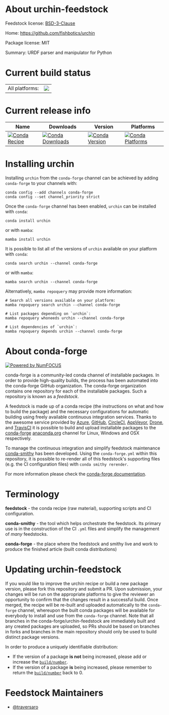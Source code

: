 About urchin-feedstock
======================

Feedstock license: [BSD-3-Clause](https://github.com/conda-forge/urchin-feedstock/blob/main/LICENSE.txt)

Home: https://github.com/fishbotics/urchin

Package license: MIT

Summary: URDF parser and manipulator for Python

Current build status
====================


<table><tr><td>All platforms:</td>
    <td>
      <a href="https://dev.azure.com/conda-forge/feedstock-builds/_build/latest?definitionId=19260&branchName=main">
        <img src="https://dev.azure.com/conda-forge/feedstock-builds/_apis/build/status/urchin-feedstock?branchName=main">
      </a>
    </td>
  </tr>
</table>

Current release info
====================

| Name | Downloads | Version | Platforms |
| --- | --- | --- | --- |
| [![Conda Recipe](https://img.shields.io/badge/recipe-urchin-green.svg)](https://anaconda.org/conda-forge/urchin) | [![Conda Downloads](https://img.shields.io/conda/dn/conda-forge/urchin.svg)](https://anaconda.org/conda-forge/urchin) | [![Conda Version](https://img.shields.io/conda/vn/conda-forge/urchin.svg)](https://anaconda.org/conda-forge/urchin) | [![Conda Platforms](https://img.shields.io/conda/pn/conda-forge/urchin.svg)](https://anaconda.org/conda-forge/urchin) |

Installing urchin
=================

Installing `urchin` from the `conda-forge` channel can be achieved by adding `conda-forge` to your channels with:

```
conda config --add channels conda-forge
conda config --set channel_priority strict
```

Once the `conda-forge` channel has been enabled, `urchin` can be installed with `conda`:

```
conda install urchin
```

or with `mamba`:

```
mamba install urchin
```

It is possible to list all of the versions of `urchin` available on your platform with `conda`:

```
conda search urchin --channel conda-forge
```

or with `mamba`:

```
mamba search urchin --channel conda-forge
```

Alternatively, `mamba repoquery` may provide more information:

```
# Search all versions available on your platform:
mamba repoquery search urchin --channel conda-forge

# List packages depending on `urchin`:
mamba repoquery whoneeds urchin --channel conda-forge

# List dependencies of `urchin`:
mamba repoquery depends urchin --channel conda-forge
```


About conda-forge
=================

[![Powered by
NumFOCUS](https://img.shields.io/badge/powered%20by-NumFOCUS-orange.svg?style=flat&colorA=E1523D&colorB=007D8A)](https://numfocus.org)

conda-forge is a community-led conda channel of installable packages.
In order to provide high-quality builds, the process has been automated into the
conda-forge GitHub organization. The conda-forge organization contains one repository
for each of the installable packages. Such a repository is known as a *feedstock*.

A feedstock is made up of a conda recipe (the instructions on what and how to build
the package) and the necessary configurations for automatic building using freely
available continuous integration services. Thanks to the awesome service provided by
[Azure](https://azure.microsoft.com/en-us/services/devops/), [GitHub](https://github.com/),
[CircleCI](https://circleci.com/), [AppVeyor](https://www.appveyor.com/),
[Drone](https://cloud.drone.io/welcome), and [TravisCI](https://travis-ci.com/)
it is possible to build and upload installable packages to the
[conda-forge](https://anaconda.org/conda-forge) [anaconda.org](https://anaconda.org/)
channel for Linux, Windows and OSX respectively.

To manage the continuous integration and simplify feedstock maintenance
[conda-smithy](https://github.com/conda-forge/conda-smithy) has been developed.
Using the ``conda-forge.yml`` within this repository, it is possible to re-render all of
this feedstock's supporting files (e.g. the CI configuration files) with ``conda smithy rerender``.

For more information please check the [conda-forge documentation](https://conda-forge.org/docs/).

Terminology
===========

**feedstock** - the conda recipe (raw material), supporting scripts and CI configuration.

**conda-smithy** - the tool which helps orchestrate the feedstock.
                   Its primary use is in the construction of the CI ``.yml`` files
                   and simplify the management of *many* feedstocks.

**conda-forge** - the place where the feedstock and smithy live and work to
                  produce the finished article (built conda distributions)


Updating urchin-feedstock
=========================

If you would like to improve the urchin recipe or build a new
package version, please fork this repository and submit a PR. Upon submission,
your changes will be run on the appropriate platforms to give the reviewer an
opportunity to confirm that the changes result in a successful build. Once
merged, the recipe will be re-built and uploaded automatically to the
`conda-forge` channel, whereupon the built conda packages will be available for
everybody to install and use from the `conda-forge` channel.
Note that all branches in the conda-forge/urchin-feedstock are
immediately built and any created packages are uploaded, so PRs should be based
on branches in forks and branches in the main repository should only be used to
build distinct package versions.

In order to produce a uniquely identifiable distribution:
 * If the version of a package **is not** being increased, please add or increase
   the [``build/number``](https://docs.conda.io/projects/conda-build/en/latest/resources/define-metadata.html#build-number-and-string).
 * If the version of a package **is** being increased, please remember to return
   the [``build/number``](https://docs.conda.io/projects/conda-build/en/latest/resources/define-metadata.html#build-number-and-string)
   back to 0.

Feedstock Maintainers
=====================

* [@traversaro](https://github.com/traversaro/)

